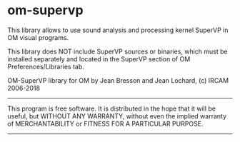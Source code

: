 # om-supervp

This library allows to use sound analysis and processing kernel SuperVP in OM visual programs.

This library does NOT include SuperVP sources or binaries, which must be installed separately and located in the SuperVP section of OM Preferences/Libraries tab.

OM-SuperVP library for OM by Jean Bresson and Jean Lochard, (c) IRCAM 2006-2018

*************
This program is free software. It is distributed in the hope that it will be useful, but WITHOUT ANY WARRANTY, without even the implied warranty of MERCHANTABILITY or FITNESS FOR A PARTICULAR PURPOSE. 
*************
